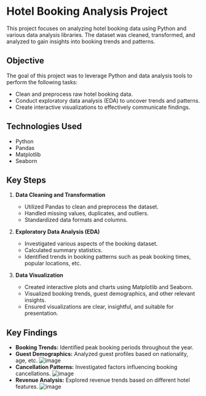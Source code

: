 # Hotel Booking Analysis Project

This project focuses on analyzing hotel booking data using Python and various data analysis libraries. The dataset was cleaned, transformed, and analyzed to gain insights into booking trends and patterns.

## Objective

The goal of this project was to leverage Python and data analysis tools to perform the following tasks:
- Clean and preprocess raw hotel booking data.
- Conduct exploratory data analysis (EDA) to uncover trends and patterns.
- Create interactive visualizations to effectively communicate findings.

## Technologies Used

- Python
- Pandas
- Matplotlib
- Seaborn

## Key Steps

1. **Data Cleaning and Transformation**
   - Utilized Pandas to clean and preprocess the dataset.
   - Handled missing values, duplicates, and outliers.
   - Standardized data formats and columns.

2. **Exploratory Data Analysis (EDA)**
   - Investigated various aspects of the booking dataset.
   - Calculated summary statistics.
   - Identified trends in booking patterns such as peak booking times, popular locations, etc.

3. **Data Visualization**
   - Created interactive plots and charts using Matplotlib and Seaborn.
   - Visualized booking trends, guest demographics, and other relevant insights.
   - Ensured visualizations are clear, insightful, and suitable for presentation.

## Key Findings

- **Booking Trends:** Identified peak booking periods throughout the year.
- **Guest Demographics:** Analyzed guest profiles based on nationality, age, etc.
   ![image](https://github.com/deepinmachine/hotel_booking_analysis/assets/131986205/ff9cf06f-fb8a-4d81-9b42-2cdfaa7bdaba)
- **Cancellation Patterns:** Investigated factors influencing booking cancellations.
  ![image](https://github.com/deepinmachine/hotel_booking_analysis/assets/131986205/f58802df-8f93-44fa-977a-b2160500b4bb)
- **Revenue Analysis:** Explored revenue trends based on different hotel features.
  ![image](https://github.com/deepinmachine/hotel_booking_analysis/assets/131986205/3b6ecb74-5303-4a7a-824b-92de377d331b)



